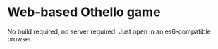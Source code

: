 # Web-based Othello game

No build required, no server required.
Just open in an es6-compatible browser.


